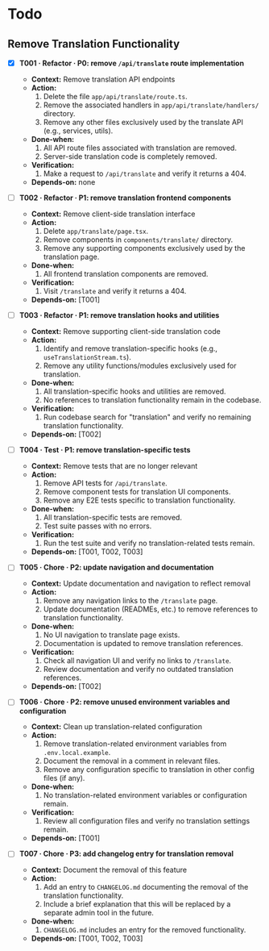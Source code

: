 # Todo

## Remove Translation Functionality

- [x] **T001 · Refactor · P0: remove `/api/translate` route implementation**

  - **Context:** Remove translation API endpoints
  - **Action:**
    1. Delete the file `app/api/translate/route.ts`.
    2. Remove the associated handlers in `app/api/translate/handlers/` directory.
    3. Remove any other files exclusively used by the translate API (e.g., services, utils).
  - **Done‑when:**
    1. All API route files associated with translation are removed.
    2. Server-side translation code is completely removed.
  - **Verification:**
    1. Make a request to `/api/translate` and verify it returns a 404.
  - **Depends‑on:** none

- [ ] **T002 · Refactor · P1: remove translation frontend components**

  - **Context:** Remove client-side translation interface
  - **Action:**
    1. Delete `app/translate/page.tsx`.
    2. Remove components in `components/translate/` directory.
    3. Remove any supporting components exclusively used by the translation page.
  - **Done‑when:**
    1. All frontend translation components are removed.
  - **Verification:**
    1. Visit `/translate` and verify it returns a 404.
  - **Depends‑on:** [T001]

- [ ] **T003 · Refactor · P1: remove translation hooks and utilities**

  - **Context:** Remove supporting client-side translation code
  - **Action:**
    1. Identify and remove translation-specific hooks (e.g., `useTranslationStream.ts`).
    2. Remove any utility functions/modules exclusively used for translation.
  - **Done‑when:**
    1. All translation-specific hooks and utilities are removed.
    2. No references to translation functionality remain in the codebase.
  - **Verification:**
    1. Run codebase search for "translation" and verify no remaining translation functionality.
  - **Depends‑on:** [T002]

- [ ] **T004 · Test · P1: remove translation-specific tests**

  - **Context:** Remove tests that are no longer relevant
  - **Action:**
    1. Remove API tests for `/api/translate`.
    2. Remove component tests for translation UI components.
    3. Remove any E2E tests specific to translation functionality.
  - **Done‑when:**
    1. All translation-specific tests are removed.
    2. Test suite passes with no errors.
  - **Verification:**
    1. Run the test suite and verify no translation-related tests remain.
  - **Depends‑on:** [T001, T002, T003]

- [ ] **T005 · Chore · P2: update navigation and documentation**

  - **Context:** Update documentation and navigation to reflect removal
  - **Action:**
    1. Remove any navigation links to the `/translate` page.
    2. Update documentation (READMEs, etc.) to remove references to translation functionality.
  - **Done‑when:**
    1. No UI navigation to translate page exists.
    2. Documentation is updated to remove translation references.
  - **Verification:**
    1. Check all navigation UI and verify no links to `/translate`.
    2. Review documentation and verify no outdated translation references.
  - **Depends‑on:** [T002]

- [ ] **T006 · Chore · P2: remove unused environment variables and configuration**

  - **Context:** Clean up translation-related configuration
  - **Action:**
    1. Remove translation-related environment variables from `.env.local.example`.
    2. Document the removal in a comment in relevant files.
    3. Remove any configuration specific to translation in other config files (if any).
  - **Done‑when:**
    1. No translation-related environment variables or configuration remain.
  - **Verification:**
    1. Review all configuration files and verify no translation settings remain.
  - **Depends‑on:** [T001]

- [ ] **T007 · Chore · P3: add changelog entry for translation removal**
  - **Context:** Document the removal of this feature
  - **Action:**
    1. Add an entry to `CHANGELOG.md` documenting the removal of the translation functionality.
    2. Include a brief explanation that this will be replaced by a separate admin tool in the future.
  - **Done‑when:**
    1. `CHANGELOG.md` includes an entry for the removed functionality.
  - **Depends‑on:** [T001, T002, T003]
